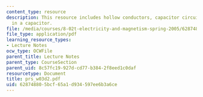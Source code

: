 ```yaml
---
content_type: resource
description: This resource includes hollow conductors, capacitor circuit and dielectric
  in a capacitor.
file: /media/courses/8-02t-electricity-and-magnetism-spring-2005/628748805bcf65a1d934597ee6b3a6ce_prs_w03d2.pdf
file_type: application/pdf
learning_resource_types:
- Lecture Notes
ocw_type: OCWFile
parent_title: Lecture Notes
parent_type: CourseSection
parent_uid: 8c57fc19-927d-cd77-b384-2f8eed1c0daf
resourcetype: Document
title: prs_w03d2.pdf
uid: 62874880-5bcf-65a1-d934-597ee6b3a6ce
---
```

